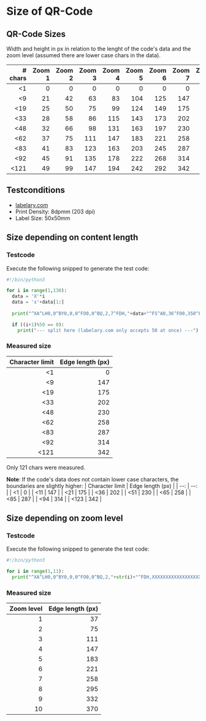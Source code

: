 # Size of QR-Code

## QR-Code Sizes

Width and height in px in relation to the lenght of the code's data and the zoom level (assumed there are lower case chars in the data).

| # chars | Zoom 1 | Zoom 2 | Zoom 3 | Zoom 4 | Zoom 5 | Zoom 6 | Zoom 7 | Zoom 8 | Zoom 9 | Zoom 10 |
| --: | --: | --: | --: | --: | --: | --: | --: | --: | --: | --: |
| <1 | 0 | 0 | 0 | 0 | 0 | 0 | 0 | 0 | 0 | 0 |
| <9 | 21 | 42 | 63 | 83 | 104 | 125 | 147 | 168 | 189 | 210 |
| <19 | 25 | 50 | 75 | 99 | 124 | 149 | 175 | 200 | 225 | 250 |
| <33 | 28 | 58 | 86 | 115 | 143 | 173 | 202 | 230 | 259 | 289 |
| <48 | 32 | 66 | 98 | 131 | 163 | 197 | 230 | 262 | 295 | 329 |
| <62 | 37 | 75 | 111 | 147 | 183 | 221 | 258 | 295 | 332 | 370 |
| <83 | 41 | 83 | 123 | 163 | 203 | 245 | 287 | 328 | 369 | 411 |
| <92 | 45 | 91 | 135 | 178 | 222 | 268 | 314 | 359 | 404 | 450 |
| <121 | 49 | 99 | 147 | 194 | 242 | 292 | 342 | 391 | 440 | 490 |


## Testconditions
- [labelary.com](http://labelary.com/viewer.html)
- Print Density: 8dpmm (203 dpi)
- Label Size: 50x50mm


## Size depending on content length

### Testcode
Execute the following snipped to generate the test code:
```python
#!/bin/python3

for i in range(1,130):
  data = 'X'*i
  data = 's'+data[1:]
  
  print("^XA^LH0,0^BY0,0,0^FO0,0^BQ,2,7^FDH,"+data+"^FS^A0,36^FO0,350^FD"+str(i)+"^XZ")

  if ((i+1)%50 == 0):
    print("--- split here (labelary.com only accepts 50 at once) ---")
```

### Measured size
| Character limit | Edge length (px) |
| --: | --: |
| <1 | 0 |
| <9 | 147 |
| <19 | 175 |
| <33 | 202 |
| <48 | 230 |
| <62 | 258 |
| <83 | 287 |
| <92 | 314 |
| <121 | 342 |

Only 121 chars were measured.


**Note**: If the code's data does not contain lower case characters, the boundaries are slightly higher:
| Character limit | Edge length (px) |
| --: | --: |
| <1 | 0 |
| <11 | 147 |
| <21 | 175 |
| <36 | 202 |
| <51 | 230 |
| <65 | 258 |
| <85 | 287 |
| <94 | 314 |
| <123 | 342 |


## Size depending on zoom level

### Testcode
Execute the following snipped to generate the test code:
```python
#!/bin/python3

for i in range(1,11):
  print("^XA^LH0,0^BY0,0,0^FO0,0^BQ,2,"+str(i)+"^FDH,XXXXXXXXXXXXXXXXXXXXXXXXXXXXXXXXXXXXXXXXXXXXXXXXXXX^XZ")
```

### Measured size
| Zoom level  | Edge length (px) |
| --: | --: |
| 1 | 37 |
| 2 | 75 |
| 3 | 111 |
| 4 | 147 |
| 5 | 183 |
| 6 | 221 |
| 7 | 258 |
| 8 | 295 |
| 9 | 332 |
| 10 | 370 |


